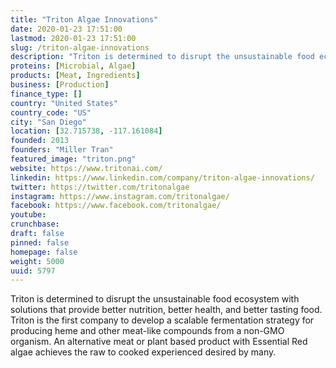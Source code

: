 ```yaml
---
title: "Triton Algae Innovations"
date: 2020-01-23 17:51:00
lastmod: 2020-01-23 17:51:00
slug: /triton-algae-innovations
description: "Triton is determined to disrupt the unsustainable food ecosystem with solutions that provide better nutrition, better health, and better tasting food. Triton is the first company to develop a scalable fermentation strategy for producing heme and other meat-like compounds from a non-GMO organism. An alternative meat or plant based product with Essential Red algae achieves the raw to cooked experienced desired by many."
proteins: [Microbial, Algae]
products: [Meat, Ingredients]
business: [Production]
finance_type: []
country: "United States"
country_code: "US"
city: "San Diego"
location: [32.715738, -117.161084]
founded: 2013
founders: "Miller Tran"
featured_image: "triton.png"
website: https://www.tritonai.com/
linkedin: https://www.linkedin.com/company/triton-algae-innovations/
twitter: https://twitter.com/tritonalgae
instagram: https://www.instagram.com/tritonalgae/
facebook: https://www.facebook.com/tritonalgae/
youtube: 
crunchbase: 
draft: false
pinned: false
homepage: false
weight: 5000
uuid: 5797
---
```

Triton is determined to disrupt the unsustainable food ecosystem with solutions that provide better nutrition, better health, and better tasting food. Triton is the first company to develop a scalable fermentation strategy for producing heme and other meat-like compounds from a non-GMO organism. An alternative meat or plant based product with Essential Red algae achieves the raw to cooked experienced desired by many.
